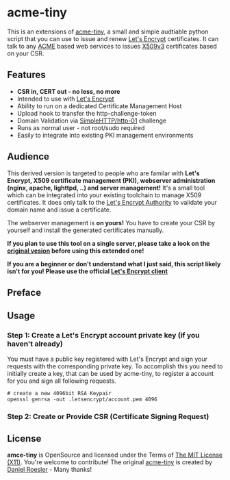 acme-tiny
=====================================
This is an extensions of [acme-tiny](https://github.com/diafygi/acme-tiny), a small and simple audtiable python script that you can use to issue and renew [Let's Encrypt](https://letsencrypt.org/) certificates.
It can talk to any [ACME](https://letsencrypt.github.io/acme-spec/) based web services to issues [X509v3](https://en.wikipedia.org/wiki/X.509) certificates based on your CSR.

Features
--------------------------------------

  * **CSR in, CERT out - no less, no more**
  * Intended to use with [Let's Encrypt](https://letsencrypt.org/)
  * Ability to run on a dedicated Certificate Management Host
  * Upload hook to transfer the http-challenge-token
  * Domain Validation via [SimpleHTTP/http-01](https://letsencrypt.github.io/acme-spec/#simple-http) challenge
  * Runs as normal user - not root/sudo required
  * Easily to integrate into existing PKI management environments

Audience
--------------------------------------

This derived version is targeted to people who are familar with **Let's Encrypt, X509 certificate management (PKI), webserver administration (nginx, apache, lighttpd, ..) and server management!**
It's a small tool which can be integrated into your existing toolchain to manage X509 certificates.
It does only talk to the [Let's Encrypt Authority](https://letsencrypt.org/) to validate your domain name and issue a certificate.

The webserver management is **on yours!** You have to create your CSR by yourself and install the generated certificates manually.

**If you plan to use this tool on a single server, please take a look on the [original vesion](https://github.com/diafygi/acme-tiny) before using this extended one!**

**If you are a beginner or don't understand what I just said, this script likely isn't for you! Please use the official [Let's Encrypt client](https://github.com/letsencrypt/letsencrypt)**

Preface
--------------------------------------



Usage
--------------------------------------

### Step 1: Create a Let's Encrypt account private key (if you haven't already)

You must have a public key registered with Let's Encrypt and sign your requests with the corresponding private key.
To accomplish this you need to initially create a key, that can be used by acme-tiny, to register a account for you and sign all following requests.

```shell
# create a new 4096bit RSA Keypair
openssl genrsa -out .letsencrypt/account.pem 4096
```

### Step 2: Create or Provide CSR (Certificate Signing Request)

License
-------

**amce-tiny** is OpenSource and licensed under the Terms of [The MIT License (X11)](http://opensource.org/licenses/MIT). You're welcome to contribute!
The original [acme-tiny](https://github.com/diafygi/acme-tiny) is created by [Daniel Roesler](https://github.com/diafygi) - Many thanks!
